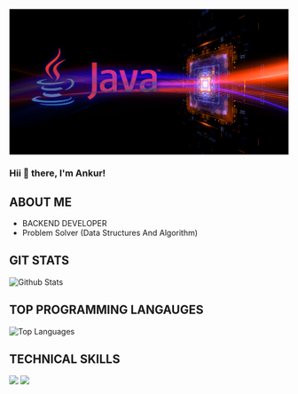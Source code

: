 <a><img align="center" src="https://raw.githubusercontent.com/Ankur310/Ankur310/main/how-to-troubleshoot-java-cpu.jpg"/></a>


### Hii 👋 there, I'm Ankur!

## ABOUT ME
- BACKEND DEVELOPER
- Problem Solver (Data Structures And Algorithm)

## GIT STATS
![Github Stats](https://github-readme-stats.vercel.app/api?username=Ankur310&theme=radical)

## TOP PROGRAMMING LANGAUGES
![Top Languages](https://github-readme-stats.vercel.app/api/top-langs/?username=Ankur310&show_icons=true&theme=dracula)

## TECHNICAL SKILLS
<div style="display: "flex"">
<img src="https://img.shields.io/badge/-HTML-e34f26?logo=html5&logoColor=fff">
<img src="https://img.shields.io/badge/-CSS3-1572B6?logo=CSS3&logoColor=fff">
  </div>
